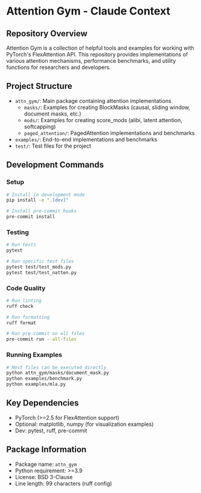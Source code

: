 # Attention Gym - Claude Context

## Repository Overview

Attention Gym is a collection of helpful tools and examples for working with PyTorch's FlexAttention API. This repository provides implementations of various attention mechanisms, performance benchmarks, and utility functions for researchers and developers.

## Project Structure

- `attn_gym/`: Main package containing attention implementations
  - `masks/`: Examples for creating BlockMasks (causal, sliding window, document masks, etc.)
  - `mods/`: Examples for creating score_mods (alibi, latent attention, softcapping)
  - `paged_attention/`: PagedAttention implementations and benchmarks
- `examples/`: End-to-end implementations and benchmarks
- `test/`: Test files for the project

## Development Commands

### Setup
```bash
# Install in development mode
pip install -e ".[dev]"

# Install pre-commit hooks
pre-commit install
```

### Testing
```bash
# Run tests
pytest

# Run specific test files
pytest test/test_mods.py
pytest test/test_natten.py
```

### Code Quality
```bash
# Run linting
ruff check

# Run formatting
ruff format

# Run pre-commit on all files
pre-commit run --all-files
```

### Running Examples
```bash
# Most files can be executed directly
python attn_gym/masks/document_mask.py
python examples/benchmark.py
python examples/mla.py
```

## Key Dependencies

- PyTorch (>=2.5 for FlexAttention support)
- Optional: matplotlib, numpy (for visualization examples)
- Dev: pytest, ruff, pre-commit

## Package Information

- Package name: `attn_gym`
- Python requirement: >=3.9
- License: BSD 3-Clause
- Line length: 99 characters (ruff config)
